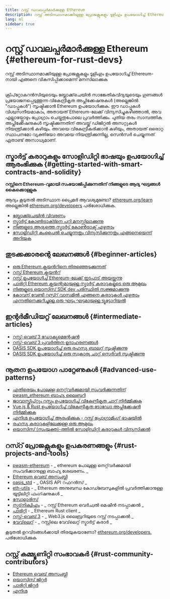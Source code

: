 ```yaml
---
title: റസ്റ്റ് ഡവലപ്പർമാർക്കുള്ള Ethereum
description: റസ്റ്റ് അടിസ്ഥാനമാക്കിയുള്ള പ്രോജക്റ്റുകളും ടൂളിംഗും ഉപയോഗിച്ച് Ethereum-നായി എങ്ങനെ വികസിപ്പിക്കാമെന്ന് മനസിലാക്കുക
lang: ml
sidebar: true
---
```


# റസ്റ്റ് ഡവലപ്പർമാർക്കുള്ള Ethereum {#ethereum-for-rust-devs}

<div class="featured">റസ്റ്റ് അടിസ്ഥാനമാക്കിയുള്ള പ്രോജക്റ്റുകളും ടൂളിംഗും ഉപയോഗിച്ച് Ethereum-നായി എങ്ങനെ വികസിപ്പിക്കാമെന്ന് മനസിലാക്കുക</div><br/>

ക്രിപ്‌റ്റോകറൻസിയുടെയും ബ്ലോക്ക്‌ചെയിൻ സാങ്കേതികവിദ്യയുടെയും ഗുണങ്ങള്‍ പ്രയോജനപ്പെടുത്തുന്ന വികേന്ദ്രീകൃത അപ്ലിക്കേഷനുകൾ (അല്ലെങ്കില്‍ "ഡാപ്പുകൾ") സൃഷ്ടിക്കാൻ Ethereum ഉപയോഗിക്കുക. ഈ ഡാപ്പുകൾ വിശ്വസനീയമാകാം, അതായത് Ethereum-ലേക്ക് വിന്യസിച്ചുകഴിഞ്ഞാൽ, അവ എല്ലായ്പ്പോഴും പ്രോഗ്രാം ചെയ്തതുപോലെ പ്രവർത്തിക്കും. പുതിയ തരം സാമ്പത്തിക അപ്ലിക്കേഷനുകൾ സൃഷ്ടിക്കുന്നതിന് അവയ്ക്ക് ഡിജിറ്റൽ അസറ്റുകൾ നിയന്ത്രിക്കാൻ കഴിയും. അവയെ വികേന്ദ്രീകരിക്കാൻ കഴിയും, അതായത് ഒരൊറ്റ സ്ഥാപനമോ വ്യക്തിയോ അവയെ നിയന്ത്രിക്കുന്നില്ല, സെൻസർ ചെയ്യുന്നത് ഏതാണ്ട് അസാധ്യമാണ്.

## സ്മാർട്ട് കരാറുകളും സോളിഡിറ്റി ഭാഷയും ഉപയോഗിച്ച് ആരംഭിക്കുക {#getting-started-with-smart-contracts-and-solidity}

**റസ്റ്റിനെ Ethereum-വുമായി സംയോജിപ്പിക്കുന്നതിന് നിങ്ങളുടെ ആദ്യ ഘട്ടങ്ങൾ കൈക്കൊള്ളുക**

ആദ്യം കൂടുതൽ അടിസ്ഥാന പ്രൈമർ ആവശ്യമുണ്ടോ? [ethereum.org/learn](/ml/learn/) അല്ലെങ്കിൽ [ethereum.org/developers](/ml/developers/) പരിശോധിക്കുക.

- [ബ്ലോക്ക്ചെയിൻ വിവരണം](https://kauri.io/article/d55684513211466da7f8cc03987607d5/blockchain-explained)
- [സ്മാർട്ട് കോൺട്രാക്ട്നെ പറ്റി മനസ്സിലാക്കുന്നു](https://kauri.io/article/e4f66c6079e74a4a9b532148d3158188/ethereum-101-part-5-the-smart-contract)
- [നിങ്ങളുടെ ആദ്യത്തെ സ്മാർട്ട് കോൺട്രാക്ട് എഴുതാം](https://kauri.io/article/124b7db1d0cf4f47b414f8b13c9d66e2/remix-ide-your-first-smart-contract)
- [സോളിഡിറ്റി കംപൈൽ ചെയ്യുന്നതും വിന്യസിക്കുന്നതും എങ്ങനെയെന്ന് അറിയുക](https://kauri.io/article/973c5f54c4434bb1b0160cff8c695369/understanding-smart-contract-compilation-and-deployment)

## തുടക്കക്കാരന്റെ ലേഖനങ്ങൾ {#beginner-articles}

- [ഒരു Ethereum ക്ലയന്‍റിനെ തിരഞ്ഞെടുക്കുന്നത്](https://www.trufflesuite.com/docs/truffle/reference/choosing-an-ethereum-client)
- [റസ്റ്റ് Ethereum ക്ലയൻറ്](https://wiki.parity.io/Setup)
- [റസ്റ്റ് ഉപയോഗിച്ച് Ethereum-ലേക്ക് ഇടപാട് അയയ്ക്കുന്നു](https://kauri.io/article/97c85229c66445759bb0ce642224d364/sending-ethereum-transactions-with-rust)
- [പാരിറ്റി Ethereum ക്ലയന്റുമായുള്ള സ്മാർട്ട് കരാറുകളുടെ ഒരു ആമുഖം](https://wiki.parity.io/Smart-Contracts)
- [നിങ്ങളുടെ ഒയാസിസ് SDK dev പരിസ്ഥിതി സജ്ജമാക്കുന്നു](https://docs.oasis.dev/quickstart.html#set-up-the-oasis-sdk)
- [കോവന് വേണ്ടി റസ്ര്റ് വാസമില്‍ എങ്ങനെ കരാറുകൾ എഴുതാം എന്നതിനെക്കുറിച്ചുള്ള ഒരു ഘട്ടം ഘട്ടമായുള്ള ട്യൂട്ടോറിയൽ](https://github.com/paritytech/pwasm-tutorial)

## ഇന്റർമീഡിയറ്റ് ലേഖനങ്ങൾ {#intermediate-articles}

- [റസ്റ്റ്-വെബ് 3 ഡോക്യുമെന്റേഷൻ](https://tomusdrw.github.io/rust-web3/web3/index.html)
- [റസ്റ്റ്-വെബ് 3 പ്രവർത്തന ഉദാഹരണങ്ങൾ](https://github.com/tomusdrw/rust-web3/blob/master/examples)
- [OASIS SDK ഉപയോഗിച്ച് ഒരു രഹസ്യ ബാലറ്റ് സൃഷ്ടിക്കുന്നു](https://docs.oasis.dev/tutorials/ballot.html#prerequisites)
- [OASIS SDK ഉപയോഗിച്ച് ഒരു സ്വകാര്യ ചാറ്റ് സെർവർ സൃഷ്ടിക്കുന്നു](https://docs.oasis.dev/tutorials/messaging.html#prerequisites)

## നൂതന ഉപയോഗ പാറ്റേണുകൾ {#advanced-use-patterns}

- [എതിരെയും പോലുള്ള നെറ്റ്‌വർക്കുമായി സംവദിക്കുന്നതിന് pwasm_ethereum ബാഹ്യ ലൈബ്രറി](https://paritytech.github.io/pwasm-ethereum/pwasm_ethereum/)
- [ജാവാസ്ക്രിപ്റ്റും റസ്റ്റും ഉപയോഗിച്ച് വികേന്ദ്രീകൃത ചാറ്റ് നിർമ്മിക്കുക](https://medium.com/perlin-network/build-a-decentralized-chat-using-javascript-rust-webassembly-c775f8484b52)
- [Vue.js & Rust ഉപയോഗിച്ച് വികേന്ദ്രീകൃത ടോഡോ അപ്ലിക്കേഷൻ നിർമ്മിക്കുക](https://medium.com/@jjmace01/build-a-decentralized-todo-app-using-vue-js-rust-webassembly-5381a1895beb)
- [എനിഗ്മ ഉപയോഗിച്ച് ആരംഭിക്കുക - റസ്റ്റ് പ്രോഗ്രാമിംഗ് ഭാഷയിൽ](https://blog.enigma.co/getting-started-with-discovery-the-rust-programming-language-4d1e0b06de15)
- [രഹസ്യ കരാറുകളിലേക്കുള്ള ഒരു ആമുഖം](https://blog.enigma.co/getting-started-with-enigma-an-intro-to-secret-contracts-cdba4fe501c2)
- [ഒയാസിസ് (സംയുക്ത)-ത്തില്‍ സോളിഡിറ്റി കരാറുകൾ വിന്യസിക്കൽ](https://docs.oasis.dev/tutorials/deploy-solidity.html#deploy-using-truffle)

## റസ്റ് പ്രോജക്റ്റുകളും ഉപകരണങ്ങളും {#rust-projects-and-tools}

- [pwasm-ethereum](https://github.com/paritytech/pwasm-ethereum) - _ ethereum പോലുള്ള നെറ്റ്‌വർക്കുമായി സംവദിക്കാനുള്ള ബാഹ്യ ശേഖരണം. _
- [Ethereum വെബ് അസംബ്ലി](https://ewasm.readthedocs.io/en/mkdocs/)
- [oasis_std](https://docs.rs/oasis-std/0.2.7/oasis_std/) - _ OASIS API റഫറൻസ് _
- [eth-utils](https://github.com/ethereum/eth-utils/) - _ Ethereum അനുബന്ധ കോഡ്ബേസുകളിൽ പ്രവർത്തിക്കാനുള്ള യൂട്ടിലിറ്റി ഫംഗ്ഷനുകൾ _
- [സോളാരിസ്](https://github.com/paritytech/sol-rs)
- [സ്പുട്‌നിക്വിഎം](https://github.com/sorpaas/rust-evm) - _ റസ്റ്റ് Ethereum വെർച്വൽ മെഷീൻ നടപ്പാക്കൽ _
- [പാരിറ്റി](https://github.com/paritytech/parity-ethereum) - _ Ethereum Rust client _
- [റസ്റ്റ്-വെബ് 3](https://github.com/tomusdrw/rust-web3) - _ Web3.js ലൈബ്രറിയുടെ റസ്റ്റ് നടപ്പാക്കൽ _
- [വേവ്‌ലെറ്റ്](https://wavelet.perlin.net/docs/smart-contracts) - _ റസ്റ്റിലെ വേവ്‌ലെറ്റ് സ്മാർട്ട് കരാർ _

കൂടുതൽ ഉറവിടങ്ങൾക്കായി തിരയുകയാണോ? [ethereum.org/developers.](/ml/developers/) പരിശോധിക്കുക

## റസ്റ്റ് കമ്മ്യൂണിറ്റി സംഭാവകർ {#rust-community-contributors}

- [Ethereum വെബ് അസംബ്ലി](https://gitter.im/ewasm/Lobby)
- [ഒയാസിസ് ജിറ്റര്‍](https://gitter.im/Oasis-official/Lobby)
- [പാരിറ്റി ജിറ്റര്‍](https://gitter.im/paritytech/parity)
- [എനിഗ്മ](https://discord.gg/SJK32GY)
